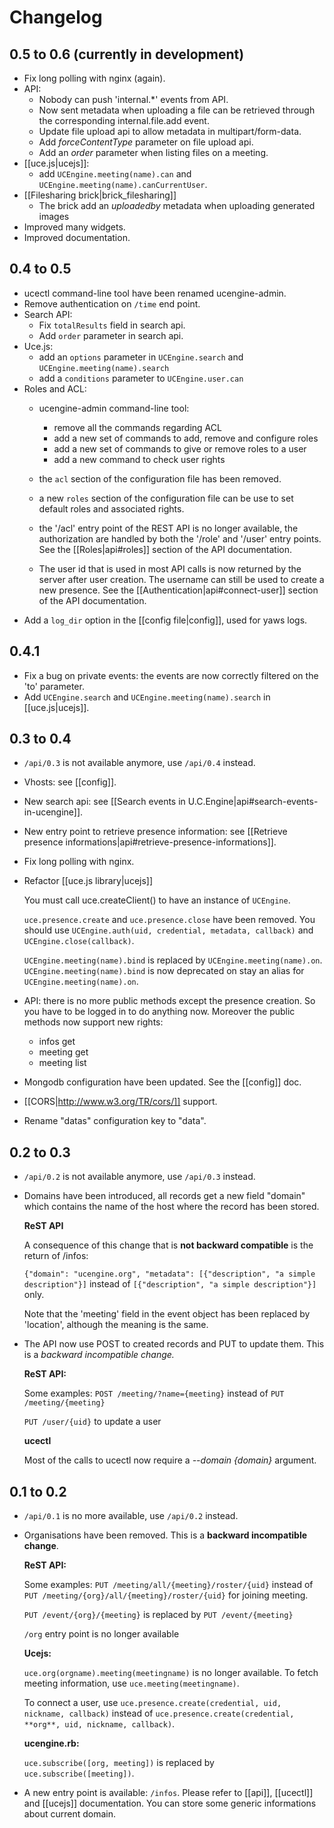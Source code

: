 # Changelog

## 0.5 to 0.6 (currently in development)

* Fix long polling with nginx (again).
* API:
  * Nobody can push 'internal.*' events from API.
  * Now sent metadata when uploading a file can be retrieved through the corresponding internal.file.add event.
  * Update file upload api to allow metadata in multipart/form-data.
  * Add *forceContentType* parameter on file upload api.
  * Add an *order* parameter when listing files on a meeting.
* [[uce.js|ucejs]]:
  * add `UCEngine.meeting(name).can` and `UCEngine.meeting(name).canCurrentUser`.
* [[Filesharing brick|brick_filesharing]]
  * The brick add an *uploadedby* metadata when uploading generated images
* Improved many widgets.
* Improved documentation.

## 0.4 to 0.5

* ucectl command-line tool have been renamed ucengine-admin.
* Remove authentication on `/time` end point.
* Search API:
  * Fix `totalResults` field in search api.
  * Add `order` parameter in search api.
* Uce.js:
  * add an `options` parameter in `UCEngine.search` and `UCEngine.meeting(name).search`
  * add a `conditions` parameter to `UCEngine.user.can`
* Roles and ACL:
  * ucengine-admin command-line tool:
    - remove all the commands regarding ACL
    - add a new set of commands to add, remove and configure roles
    - add a new set of commands to give or remove roles to a user
    - add a new command to check user rights
  * the `acl` section of the configuration file has been removed.
  * a new `roles` section of the configuration file can be use to set default roles and associated rights.
  * the '/acl' entry point of the REST API is no longer available, the
    authorization are handled by both the '/role' and '/user' entry
    points. See the [[Roles|api#roles]] section
    of the API documentation.

  * The user id that is used in most API calls is now returned by the
    server after user creation. The username can still be used to create
    a new presence. See the [[Authentication|api#connect-user]] section
    of the API documentation.
* Add a `log_dir` option in the [[config file|config]], used for yaws logs.

## 0.4.1

* Fix a bug on private events: the events are now correctly filtered on the 'to' parameter.
* Add `UCEngine.search` and `UCEngine.meeting(name).search` in [[uce.js|ucejs]].

## 0.3 to 0.4

* `/api/0.3` is not available anymore, use `/api/0.4` instead.
* Vhosts: see [[config]].
* New search api: see [[Search events in U.C.Engine|api#search-events-in-ucengine]].
* New entry point to retrieve presence information: see [[Retrieve presence informations|api#retrieve-presence-informations]].
* Fix long polling with nginx.
* Refactor [[uce.js library|ucejs]]

  You must call uce.createClient() to have an instance of `UCEngine`.

  `uce.presence.create` and `uce.presence.close` have been removed. You should use `UCEngine.auth(uid, credential, metadata, callback)` and `UCEngine.close(callback)`.

  `UCEngine.meeting(name).bind` is replaced by `UCEngine.meeting(name).on`. `UCEngine.meeting(name).bind` is now deprecated on stay an alias for `UCEngine.meeting(name).on`.

* API: there is no more public methods except the presence creation.
  So you have to be logged in to do anything now. Moreover the public methods now support new rights:

  - infos get
  - meeting get
  - meeting list

* Mongodb configuration have been updated. See the [[config]] doc.
* [[CORS|http://www.w3.org/TR/cors/]] support.
* Rename "datas" configuration key to "data".

## 0.2 to 0.3

* `/api/0.2` is not available anymore, use `/api/0.3` instead.

* Domains have been introduced, all records get a new field "domain" which contains the name of the host where the record has been stored.

  **ReST API**

  A consequence of this change that is **not backward compatible** is the return of /infos:

  `{"domain": "ucengine.org", "metadata": [{"description", "a simple description"}]` instead of `[{"description", "a simple description"}]` only.

  Note that the 'meeting' field in the event object has been replaced by 'location', although the meaning is the same.

* The API now use POST to created records and PUT to update them. This is a **backward incompatible change*.*

  **ReST API:**

  Some examples:
  `POST /meeting/?name={meeting}` instead of `PUT /meeting/{meeting}`

  `PUT /user/{uid}` to update a user

  **ucectl**

  Most of the calls to ucectl now require a *--domain {domain}* argument.

## 0.1 to 0.2

* `/api/0.1` is no more available, use `/api/0.2` instead.

* Organisations have been removed. This is a **backward incompatible change**.

  **ReST API:**

  Some examples:
  `PUT /meeting/all/{meeting}/roster/{uid}` instead of `PUT /meeting/{org}/all/{meeting}/roster/{uid}` for joining meeting.

  `PUT /event/{org}/{meeting}` is replaced by `PUT /event/{meeting}`

  `/org` entry point is no longer available

  **Ucejs:**

  `uce.org(orgname).meeting(meetingname)` is no longer available. To fetch meeting information, use `uce.meeting(meetingname)`.

  To connect a user, use `uce.presence.create(credential, uid, nickname, callback)` instead of `uce.presence.create(credential, **org**, uid, nickname, callback)`.

  **ucengine.rb:**

  `uce.subscribe([org, meeting])` is replaced by `uce.subscribe([meeting])`.


* A new entry point is available: `/infos`. Please refer to [[api]], [[ucectl]] and [[ucejs]] documentation. You can store some generic informations about current domain.
